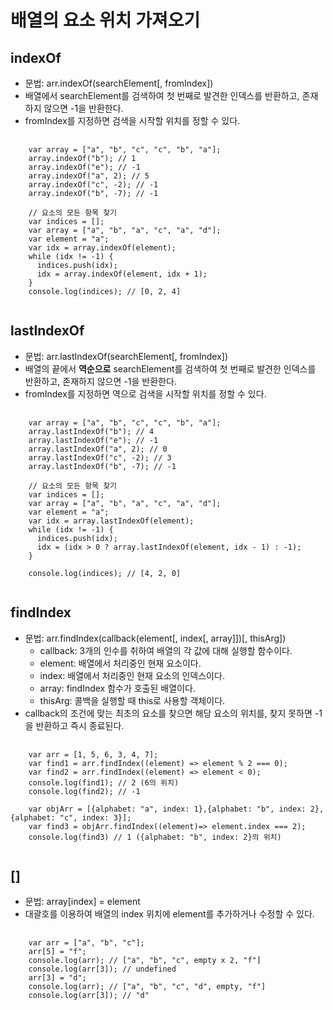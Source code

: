 # 배열의 요소 위치 가져오기
## indexOf
* 문법: arr.indexOf(searchElement[, fromIndex])
* 배열에서 searchElement를 검색하여 첫 번째로 발견한 인덱스를 반환하고, 존재하지 않으면 -1을 반환한다.
* fromIndex를 지정하면 검색을 시작할 위치를 정할 수 있다.
<pre>
  <code>
    var array = ["a", "b", "c", "c", "b", "a"];
    array.indexOf("b"); // 1
    array.indexOf("e"); // -1
    array.indexOf("a", 2); // 5
    array.indexOf("c", -2); // -1
    array.indexOf("b", -7); // -1

    // 요소의 모든 항목 찾기
    var indices = [];
    var array = ["a", "b", "a", "c", "a", "d"];
    var element = "a";
    var idx = array.indexOf(element);
    while (idx != -1) {
      indices.push(idx);
      idx = array.indexOf(element, idx + 1);
    }
    console.log(indices); // [0, 2, 4]
  </code>
</pre>

## lastIndexOf
* 문법: arr.lastIndexOf(searchElement[, fromIndex])
* 배열의 끝에서 **역순으로** searchElement를 검색하여 첫 번째로 발견한 인덱스를 반환하고, 존재하지 않으면 -1을 반환한다.
* fromIndex를 지정하면 역으로 검색을 시작할 위치를 정할 수 있다.
<pre>
  <code>
    var array = ["a", "b", "c", "c", "b", "a"];
    array.lastIndexOf("b"); // 4
    array.lastIndexOf("e"); // -1
    array.lastIndexOf("a", 2); // 0
    array.lastIndexOf("c", -2); // 3
    array.lastIndexOf("b", -7); // -1

    // 요소의 모든 항목 찾기
    var indices = [];
    var array = ["a", "b", "a", "c", "a", "d"];
    var element = "a";
    var idx = array.lastIndexOf(element);
    while (idx != -1) {
      indices.push(idx);
      idx = (idx > 0 ? array.lastIndexOf(element, idx - 1) : -1);
    }

    console.log(indices); // [4, 2, 0]
  </code>
</pre>

## findIndex
* 문법: arr.findIndex(callback(element[, index[, array]])[, thisArg])
  * callback: 3개의 인수를 취하여 배열의 각 값에 대해 실행할 함수이다.
  * element: 배열에서 처리중인 현재 요소이다.
  * index: 배열에서 처리중인 현재 요소의 인덱스이다.
  * array: findIndex 함수가 호출된 배열이다.
  * thisArg: 콜백을 실행할 때 this로 사용할 객체이다. 
* callback의 조건에 맞는 최초의 요소를 찾으면 해당 요소의 위치를, 찾지 못하면 -1을 반환하고 즉시 종료된다.
<pre>
  <code>
    var arr = [1, 5, 6, 3, 4, 7];
    var find1 = arr.findIndex((element) => element % 2 === 0);
    var find2 = arr.findIndex((element) => element < 0);
    console.log(find1); // 2 (6의 위치)
    console.log(find2); // -1
    
    var objArr = [{alphabet: "a", index: 1},{alphabet: "b", index: 2}, {alphabet: "c", index: 3}];
    var find3 = objArr.findIndex((element)=> element.index === 2);
    console.log(find3) // 1 ({alphabet: "b", index: 2}의 위치)
  </code>
</pre>
  
## []
* 문법: array[index] = element  
* 대괄호를 이용하여 배열의 index 위치에 element를 추가하거나 수정할 수 있다.  
<pre>
  <code>
    var arr = ["a", "b", "c"];
    arr[5] = "f";
    console.log(arr); // ["a", "b", "c", empty x 2, "f"]
    console.log(arr[3]); // undefined
    arr[3] = "d";
    console.log(arr); // ["a", "b", "c", "d", empty, "f"]
    console.log(arr[3]); // "d"
  </code>
</pre>